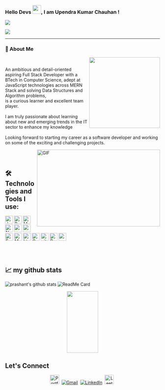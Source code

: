 <h3>Hello Devs <img src="https://media.giphy.com/media/hvRJCLFzcasrR4ia7z/giphy.gif" width="28">, I am Upendra Kumar Chauhan !</h3>
<a href="https://github.com/durgeshrai633/readme-typing-svg">
    <img src="https://readme-typing-svg.herokuapp.com?lines=Full+Stack+Web+Developer;&width=400&height=50">
</a>

<!-- Visitors Counts !-->
![](https://visitor-badge.glitch.me/badge?page_id=Upendra-99.Upendra-99)
<hr>

<h3>📖 About Me</h3>
 
<p>
<!-- Gif Image !-->
<img align='right' src="https://media0.giphy.com/media/WFZvB7VIXBgiz3oDXE/giphy.gif?cid=ecf05e4712004af52f9bf7e30096d0a0f5c9153df93a1ee9&rid=giphy.gif&ct=s" width="230">
</p>

<br>

<p> An ambitious and detail-oriented aspiring Full Stack Developer with a BTech in Computer Science, adept at JavaScript technologies across MERN Stack and solving    Data Structures and Algorithm problems, <br> is a curious learner and excellent team player. <br><br>
I am truly passionate about learning about new and emerging trends in the IT sector to enhance my knowledge <br><br>
Looking forward to starting my career as a software developer and working on some of the exciting and challenging projects.
</p>

<img align="right" alt="GIF" clear = "both" src="https://github.com/abhisheknaiidu/abhisheknaiidu/blob/master/code.gif?raw=true" width="400" height="250" />

<br><br>

## 🛠️ Technologies and Tools I use:
<p>
    <img alt="Javascript"
        src="https://img.shields.io/badge/JavaScript-323330?style=for-the-badge&logo=javascript&logoColor=F7DF1E"
        height="25px" />
    <img alt="React" src="https://img.shields.io/badge/React-20232A?style=for-the-badge&logo=react&logoColor=61DAFB"
        height="25px" />
    <img alt="MongoDB" src="https://img.shields.io/badge/-MongoDB-13aa52?style=flat-square&logo=mongodb&logoColor=white"
        height="25px" />
    <img alt="Nodejs"
        src="https://img.shields.io/badge/Node.js-339933?style=for-the-badge&logo=nodedotjs&logoColor=white"
        height="25px" />
    <img alt="npm" src="https://img.shields.io/badge/NPM-%23000000.svg?style=for-the-badge&logo=npm&logoColor=white"
        height="25px" />
    <img alt="redux" src="https://img.shields.io/badge/-Redux-764ABC?style=flat-square&logo=redux&logoColor=white"
        height="25px" />
    <img alt="Express"
        src="https://img.shields.io/badge/express.js-%23404d59.svg?style=for-the-badge&logo=express&logoColor=%2361DAFB"
        height="25px" />   
    <img alt="Material UI"
        src="https://img.shields.io/badge/Material--UI-0081CB?style=for-the-badge&logo=material-ui&logoColor=white"
        height="25px" />
    <img alt="html5" src="https://img.shields.io/badge/HTML5-E34F26?style=for-the-badge&logo=html5&logoColor=white"
        height="25px" />
    <img alt="Css3" src="https://img.shields.io/badge/CSS3-1572B6?style=for-the-badge&logo=css3&logoColor=white"
        height="25px" />
    <img alt="git" src="https://img.shields.io/badge/-Git-F05032?style=flat-square&logo=git&logoColor=white"
        height="25px" />
    <img alt="Prettier"
        src="https://img.shields.io/badge/-Prettier-F7B93E?style=flat-square&logo=prettier&logoColor=white"
        height="25px" />
    <img alt="postman"
        src="https://img.shields.io/badge/Postman-FF6C37?style=for-the-badge&logo=Postman&logoColor=white"
        height="25px" />
</p>

<br><br>
     
## 📈 my github stats
<span width ="40%">![prashant's github stats](https://github-readme-stats.vercel.app/api?username=Upendra-99&show_icons=true&theme=tokyonight)</span>
<span width ="40%">![ReadMe Card](https://github-readme-streak-stats.herokuapp.com/?user=Upendra-99&theme=tokyonight&ring=DD2727&fire=DD2727&currStreakNum=6695E6)</span>

<p align="center"> 
        <img height= "200px" width ="45%" src="https://github-readme-stats.vercel.app/api/top-langs/?username=Upendra-99&theme=react&layout=compact" />
</p> 

## Let's Connect 
<p align="center">  
<a href="https://upendraportfolio.vercel.app/"><img src="https://img.shields.io/badge/Portfolio-blue" alt="Portfolio" height="30px" /></a>&nbsp;
<a href="mailto:chauhanup47@gmail.com"><img src="https://img.shields.io/badge/Gmail-D14836?style=for-the-badge&logo=gmail&logoColor=white" alt="Gmail" /></a>&nbsp;
<a href="https://www.linkedin.com/in/chauhanupendra"><img src="https://img.shields.io/badge/linkedin-%230077B5.svg?&style=for-the-badge&logo=linkedin&logoColor=white" alt="LinkedIn" /></a>&nbsp;  
<a href="https://leetcode.com/Upendra_Chauhan/"><img src="https://img.shields.io/badge/Leetcode-blue" alt="Leetcode" height="30px" /></a>&nbsp;
<!-- <a href="https://leetcode.com/Upendra_Chauhan/"><img src="https://img.shields.io/badge/twitter-UC-blue" alt="Twitter" height="30px" /></a>&nbsp; -->
</p>


<!-- ## My Contributions
<img src="https://activity-graph.herokuapp.com/graph?username=Upendra-99&theme=dracula&bg_color=00000000&color=878787&line=4c8ed9&point=00000000&area=true&hide_border=true" width="1000" height="300"><br><br>
 -->
 <!-- ![Most Langs](https://github-readme-stats.vercel.app/api/top-langs/?username=Upendra-99&theme=tokyonight) -->
